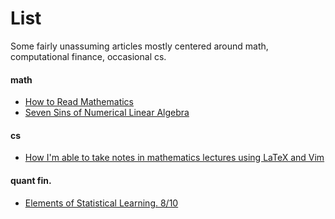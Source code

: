 # List
Some fairly unassuming articles mostly centered around math, computational finance, occasional cs. 

#### math
* [How to Read Mathematics](https://www.people.vcu.edu/~dcranston/490/handouts/math-read.html?utm_source=substack&utm_medium=email)
* [Seven Sins of Numerical Linear Algebra](https://nhigham.com/2022/10/11/seven-sins-of-numerical-linear-algebra/)

#### cs 
* [How I'm able to take notes in mathematics lectures using LaTeX and Vim](https://castel.dev/post/lecture-notes-1/)

#### quant fin. 
* [Elements of Statistical Learning. 8/10](https://blog.headlandstech.com/2022/02/)



